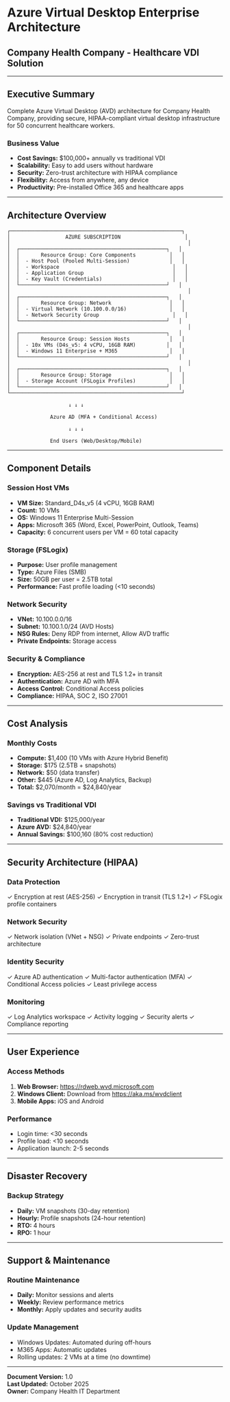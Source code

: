 # Azure Virtual Desktop Enterprise Architecture
## Company Health Company - Healthcare VDI Solution

---

## Executive Summary

Complete Azure Virtual Desktop (AVD) architecture for Company Health Company, providing secure, HIPAA-compliant virtual desktop infrastructure for 50 concurrent healthcare workers.

### Business Value

- **Cost Savings:** $100,000+ annually vs traditional VDI
- **Scalability:** Easy to add users without hardware
- **Security:** Zero-trust architecture with HIPAA compliance
- **Flexibility:** Access from anywhere, any device
- **Productivity:** Pre-installed Office 365 and healthcare apps

---

## Architecture Overview

```
┌────────────────────────────────────────────────────────┐
│                  AZURE SUBSCRIPTION                     │
│                                                          │
│  ┌────────────────────────────────────────────────┐   │
│  │       Resource Group: Core Components           │   │
│  │  - Host Pool (Pooled Multi-Session)             │   │
│  │  - Workspace                                     │   │
│  │  - Application Group                             │   │
│  │  - Key Vault (Credentials)                       │   │
│  └────────────────────────────────────────────────┘   │
│                                                          │
│  ┌────────────────────────────────────────────────┐   │
│  │       Resource Group: Network                   │   │
│  │  - Virtual Network (10.100.0.0/16)              │   │
│  │  - Network Security Group                        │   │
│  └────────────────────────────────────────────────┘   │
│                                                          │
│  ┌────────────────────────────────────────────────┐   │
│  │       Resource Group: Session Hosts             │   │
│  │  - 10x VMs (D4s_v5: 4 vCPU, 16GB RAM)          │   │
│  │  - Windows 11 Enterprise + M365                 │   │
│  └────────────────────────────────────────────────┘   │
│                                                          │
│  ┌────────────────────────────────────────────────┐   │
│  │       Resource Group: Storage                   │   │
│  │  - Storage Account (FSLogix Profiles)           │   │
│  └────────────────────────────────────────────────┘   │
└────────────────────────────────────────────────────────┘

                    ↓ ↓ ↓

              Azure AD (MFA + Conditional Access)

                    ↓ ↓ ↓

              End Users (Web/Desktop/Mobile)
```

---

## Component Details

### Session Host VMs
- **VM Size:** Standard_D4s_v5 (4 vCPU, 16GB RAM)
- **Count:** 10 VMs
- **OS:** Windows 11 Enterprise Multi-Session
- **Apps:** Microsoft 365 (Word, Excel, PowerPoint, Outlook, Teams)
- **Capacity:** 6 concurrent users per VM = 60 total capacity

### Storage (FSLogix)
- **Purpose:** User profile management
- **Type:** Azure Files (SMB)
- **Size:** 50GB per user = 2.5TB total
- **Performance:** Fast profile loading (<10 seconds)

### Network Security
- **VNet:** 10.100.0.0/16
- **Subnet:** 10.100.1.0/24 (AVD Hosts)
- **NSG Rules:** Deny RDP from internet, Allow AVD traffic
- **Private Endpoints:** Storage access

### Security & Compliance
- **Encryption:** AES-256 at rest and TLS 1.2+ in transit
- **Authentication:** Azure AD with MFA
- **Access Control:** Conditional Access policies
- **Compliance:** HIPAA, SOC 2, ISO 27001

---

## Cost Analysis

### Monthly Costs
- **Compute:** $1,400 (10 VMs with Azure Hybrid Benefit)
- **Storage:** $175 (2.5TB + snapshots)
- **Network:** $50 (data transfer)
- **Other:** $445 (Azure AD, Log Analytics, Backup)
- **Total:** $2,070/month = $24,840/year

### Savings vs Traditional VDI
- **Traditional VDI:** $125,000/year
- **Azure AVD:** $24,840/year
- **Annual Savings:** $100,160 (80% cost reduction)

---

## Security Architecture (HIPAA)

### Data Protection
✓ Encryption at rest (AES-256)
✓ Encryption in transit (TLS 1.2+)
✓ FSLogix profile containers

### Network Security
✓ Network isolation (VNet + NSG)
✓ Private endpoints
✓ Zero-trust architecture

### Identity Security
✓ Azure AD authentication
✓ Multi-factor authentication (MFA)
✓ Conditional Access policies
✓ Least privilege access

### Monitoring
✓ Log Analytics workspace
✓ Activity logging
✓ Security alerts
✓ Compliance reporting

---

## User Experience

### Access Methods
1. **Web Browser:** https://rdweb.wvd.microsoft.com
2. **Windows Client:** Download from https://aka.ms/wvdclient
3. **Mobile Apps:** iOS and Android

### Performance
- Login time: <30 seconds
- Profile load: <10 seconds
- Application launch: 2-5 seconds

---

## Disaster Recovery

### Backup Strategy
- **Daily:** VM snapshots (30-day retention)
- **Hourly:** Profile snapshots (24-hour retention)
- **RTO:** 4 hours
- **RPO:** 1 hour

---

## Support & Maintenance

### Routine Maintenance
- **Daily:** Monitor sessions and alerts
- **Weekly:** Review performance metrics
- **Monthly:** Apply updates and security audits

### Update Management
- Windows Updates: Automated during off-hours
- M365 Apps: Automatic updates
- Rolling updates: 2 VMs at a time (no downtime)

---

**Document Version:** 1.0  
**Last Updated:** October 2025  
**Owner:** Company Health IT Department
